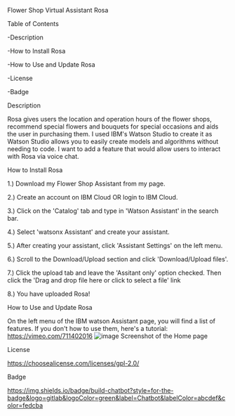 Flower Shop Virtual Assistant Rosa

Table of Contents

-Description

-How to Install Rosa

-How to Use and Update Rosa

-License

-Badge

Description

Rosa gives users the location and operation hours of the flower shops, recommend special flowers and bouquets for special occasions and aids the user in purchasing them. I used IBM's Watson Studio to create it
as Watson Studio allows you to easily create models and algorithms without needing to code. I want to add a feature that would allow users to interact with Rosa via voice chat.

How to Install Rosa

1.) Download my Flower Shop Assistant from my page.

2.) Create an account on IBM Cloud OR login to IBM Cloud.

3.) Click on the 'Catalog' tab and type in 'Watson Assistant' in the search bar.

4.) Select 'watsonx Assistant' and create your assistant.

5.) After creating your assistant, click 'Assistant Settings' on the left menu.

6.) Scroll to the Download/Upload section and click 'Download/Upload files'.

7.) Click the upload tab and leave the 'Assitant only' option checked. Then click the 'Drag and drop file here or click to select a file' link

8.) You have uploaded Rosa!

How to Use and Update Rosa

On the left menu of the IBM watson Assistant page, you will find a list of features. If you don't how to use them, here's a tutorial: https://vimeo.com/711402016
![image](https://github.com/FeCoder15/Flower-Shop-Assistant/assets/155546838/c891ce02-cc2f-4340-8955-e8e9b1418be3)
Screenshot of the Home page

License

https://choosealicense.com/licenses/gpl-2.0/

Badge

https://img.shields.io/badge/build-chatbot?style=for-the-badge&logo=gitlab&logoColor=green&label=Chatbot&labelColor=abcdef&color=fedcba

